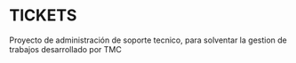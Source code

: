 # TICKETS
Proyecto de administración de soporte tecnico, para solventar la gestion de trabajos desarrollado por TMC
